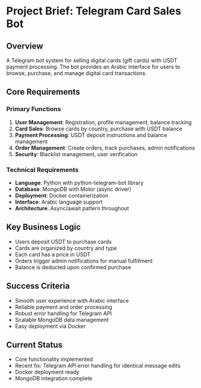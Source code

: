 # Project Brief: Telegram Card Sales Bot

## Overview
A Telegram bot system for selling digital cards (gift cards) with USDT payment processing. The bot provides an Arabic interface for users to browse, purchase, and manage digital card transactions.

## Core Requirements

### Primary Functions
1. **User Management**: Registration, profile management, balance tracking
2. **Card Sales**: Browse cards by country, purchase with USDT balance
3. **Payment Processing**: USDT deposit instructions and balance management
4. **Order Management**: Create orders, track purchases, admin notifications
5. **Security**: Blacklist management, user verification

### Technical Requirements
- **Language**: Python with python-telegram-bot library
- **Database**: MongoDB with Motor (async driver)
- **Deployment**: Docker containerization
- **Interface**: Arabic language support
- **Architecture**: Async/await pattern throughout

## Key Business Logic
- Users deposit USDT to purchase cards
- Cards are organized by country and type
- Each card has a price in USDT
- Orders trigger admin notifications for manual fulfillment
- Balance is deducted upon confirmed purchase

## Success Criteria
- Smooth user experience with Arabic interface
- Reliable payment and order processing
- Robust error handling for Telegram API
- Scalable MongoDB data management
- Easy deployment via Docker

## Current Status
- Core functionality implemented
- Recent fix: Telegram API error handling for identical message edits
- Docker deployment ready
- MongoDB integration complete
